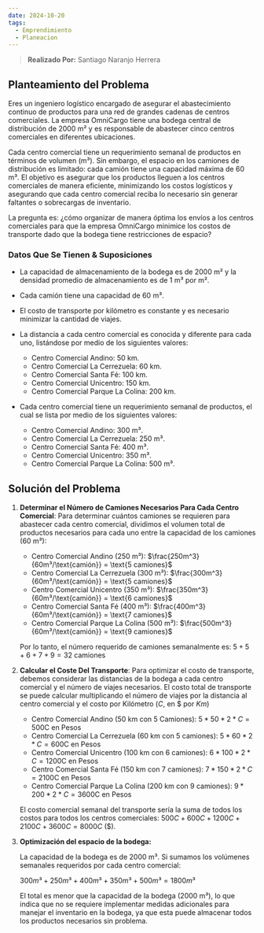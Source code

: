 ```yaml
---
date: 2024-10-20
tags:
  - Emprendimiento
  - Planeacion
---
```


> **Realizado Por:** Santiago Naranjo Herrera
## Planteamiento del Problema

Eres un ingeniero logístico encargado de asegurar el abastecimiento continuo de productos para una red de grandes cadenas de centros comerciales. La empresa OmniCargo tiene una bodega central de distribución de 2000 m² y es responsable de abastecer cinco centros comerciales en diferentes ubicaciones.

Cada centro comercial tiene un requerimiento semanal de productos en términos de volumen (m³). Sin embargo, el espacio en los camiones de distribución es limitado: cada camión tiene una capacidad máxima de 60 m³. El objetivo es asegurar que los productos lleguen a los centros comerciales de manera eficiente, minimizando los costos logísticos y asegurando que cada centro comercial reciba lo necesario sin generar faltantes o sobrecargas de inventario.

La pregunta es: ¿cómo organizar de manera óptima los envíos a los centros comerciales para que la empresa OmniCargo minimice los costos de transporte dado que la bodega tiene restricciones de espacio?

### Datos Que Se Tienen & Suposiciones

- La capacidad de almacenamiento de la bodega es de 2000 m² y la densidad promedio de almacenamiento es de 1 m³ por m².
- Cada camión tiene una capacidad de 60 m³.
- El costo de transporte por kilómetro es constante y es necesario minimizar la cantidad de viajes.
- La distancia a cada centro comercial es conocida y diferente para cada uno, listándose por medio de los siguientes valores:
	- Centro Comercial Andino: 50 km.
	- Centro Comercial La Cerrezuela: 60 km.
	- Centro Comercial Santa Fé: 100 km.
	- Centro Comercial Unicentro: 150 km.
	- Centro Comercial Parque La Colina: 200 km.
	  
- Cada centro comercial tiene un requerimiento semanal de productos, el cual se lista por medio de los siguientes valores:
  
  - Centro Comercial Andino: 300 m³.
  - Centro Comercial La Cerrezuela: 250 m³.
  - Centro Comercial Santa Fé: 400 m³.
  - Centro Comercial Unicentro: 350 m³.
  - Centro Comercial Parque La Colina: 500 m³.

## Solución del Problema

1.  **Determinar el Número de Camiones Necesarios Para Cada Centro Comercial**:
	Para determinar cuántos camiones se requieren para abastecer cada centro comercial, dividimos el volumen total de productos necesarios para cada uno entre la capacidad de los camiones (60 m³):
		
	- Centro Comercial Andino (250 m³): $\frac{250m^3}{60m³/\text{camión}} = \text{5 camiones}$
	- Centro Comercial La Cerrezuela (300 m³): $\frac{300m^3}{60m³/\text{camión}} = \text{5 camiones}$
	- Centro Comercial Unicentro (350 m³): $\frac{350m^3}{60m³/\text{camión}} = \text{6 camiones}$
	- Centro Comercial Santa Fé (400 m³): $\frac{400m^3}{60m³/\text{camión}} = \text{7 camiones}$
	- Centro Comercial Parque La Colina (500 m³): $\frac{500m^3}{60m³/\text{camión}} = \text{9 camiones}$

	Por lo tanto, el número requerido de camiones semanalmente es: $5+5+6+7+9 = \text{32 camiones}$

2. **Calcular el Coste Del Transporte**: Para optimizar el costo de transporte, debemos considerar las distancias de la bodega a cada centro comercial y el número de viajes necesarios. El costo total de transporte se puede calcular multiplicando el número de viajes por la distancia al centro comercial y el costo por Kilómetro ($C$, en $ por $Km$)
   
	- Centro Comercial Andino (50 km con 5 Camiones): $5 * 50 * 2 *C = \text{500C en Pesos}$ 
	- Centro  Comercial La Cerrezuela (60 km con 5 camiones): $5 * 60 * 2 *C = \text{600C en Pesos}$
	- Centro Comercial Unicentro (100 km con 6 camiones): $6 * 100 * 2 *C = \text{1200C en Pesos}$
	- Centro Comercial Santa Fé (150 km con 7 camiones): $7 * 150 * 2 *C = \text{2100C en Pesos}$
	- Centro Comercial Parque La Colina (200 km con 9 camiones): $9 * 200 * 2 *C = \text{3600C en Pesos}$

	El costo comercial semanal del transporte sería la suma de todos los costos para todos los centros comerciales: $500C+600C+1200C+2100C+3600C = 8000C$ ($).
	
3. **Optimización del espacio de la bodega:**

	La capacidad de la bodega es de 2000 m³. Si sumamos los volúmenes semanales requeridos por cada centro comercial:
	
	$300 m³+250 m³+400 m³+350 m³+500 m³=1800 m³$
	
	El total es menor que la capacidad de la bodega (2000 m³), lo que indica que no se requiere implementar medidas adicionales para manejar el inventario en la bodega, ya que esta puede almacenar todos los productos necesarios sin problema.